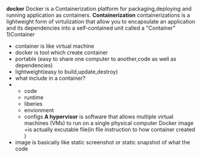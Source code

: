 **docker**
Docker is a Containerization platform for packaging,deploying and running application as containers.
**Containerization**
containerizations is a lightweight form of virtulization that allow you to encapsulate an application and its dependencies into a self-contained unit called a "Container"
1)Container
- container is like virtual machine
- docker is tool which create container
- portable (easy to share one computer to another,code as well as dependencies)
- lightweight(easy to build,update,destroy)
- what include in a container?
- - code
  - runtime
  - liberies
  - envionment
  - configs
**A hypervisor** is software that allows multiple virtual machines (VMs) to run on a single physical computer
Docker image =is actually excutable file(in file instruction to how container created )
 - image is basically like static screenshot or static snapshot of what the code 
